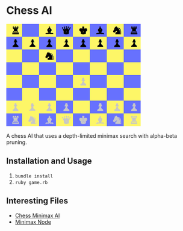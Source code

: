 # Chess AI

![Chess AI GIF](./chess_ai.gif)

A chess AI that uses a depth-limited minimax search with alpha-beta pruning.

## Installation and Usage

1. `bundle install`
2. `ruby game.rb`

## Interesting Files

- [Chess Minimax AI](./chess_minimax_ai.rb)
- [Minimax Node](./minimax_node.rb)

